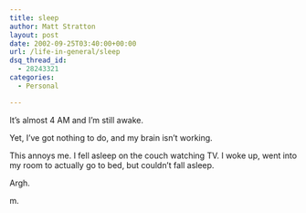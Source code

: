 ```yaml
---
title: sleep
author: Matt Stratton
layout: post
date: 2002-09-25T03:40:00+00:00
url: /life-in-general/sleep
dsq_thread_id:
  - 28243321
categories:
  - Personal

---
```

It&#8217;s almost 4 AM and I&#8217;m still awake.

Yet, I&#8217;ve got nothing to do, and my brain isn&#8217;t working.

This annoys me. I fell asleep on the couch watching TV. I woke up, went into my room to actually go to bed, but couldn&#8217;t fall asleep.

Argh.

m.